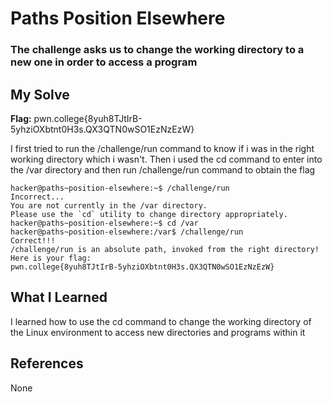 # Paths Position Elsewhere
### The challenge asks us to change the working directory to a new one in order to access a program


## My Solve
**Flag:** pwn.college{8yuh8TJtIrB-5yhziOXbtnt0H3s.QX3QTN0wSO1EzNzEzW}

I first tried to run the /challenge/run command to know if i was in the 
right working directory which i wasn't. Then i used the cd command to 
enter into the /var directory and then run /challenge/run command
to obtain the flag



```
hacker@paths~position-elsewhere:~$ /challenge/run
Incorrect...
You are not currently in the /var directory.
Please use the `cd` utility to change directory appropriately.
hacker@paths~position-elsewhere:~$ cd /var
hacker@paths~position-elsewhere:/var$ /challenge/run
Correct!!!
/challenge/run is an absolute path, invoked from the right directory!
Here is your flag:
pwn.college{8yuh8TJtIrB-5yhziOXbtnt0H3s.QX3QTN0wSO1EzNzEzW}
```

## What I Learned
I learned how to use the cd command to change the working directory of 
the Linux environment to access new directories and programs within it


## References
None

